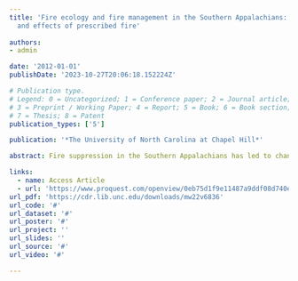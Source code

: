 ```yaml
---
title: 'Fire ecology and fire management in the Southern Appalachians: Rationale for
  and effects of prescribed fire'
  
authors:
- admin

date: '2012-01-01'
publishDate: '2023-10-27T20:06:18.152224Z'

# Publication type.
# Legend: 0 = Uncategorized; 1 = Conference paper; 2 = Journal article;
# 3 = Preprint / Working Paper; 4 = Report; 5 = Book; 6 = Book section;
# 7 = Thesis; 8 = Patent
publication_types: ['5']

publication: '*The University of North Carolina at Chapel Hill*'

abstract: Fire suppression in the Southern Appalachians has led to changes in forests dominated by yellow pine (Pinus subgenus pinus) and oak (Quercus) species. Recently, management agencies have begun to prescribe fire with the aim of restoring pre-suppression conditions. Here, I examine the use of prescribed fire in the Southern Appalachians from two perspectives. First, I review the values and goals that underlie fire management, how they apply in the Southern Appalachians, and what the implications of these are for fire management planning. Second, I use long-term monitoring data to examine how prescribed fire affects forest structure and composition in the Great Smoky Mountains National Park and how these effects vary with environment and fire severity. I find that prescribed fire creates conditions conducive for pine reproduction and is particularly effective at high severity and at lower elevation sites where fire sensitive species are still confined to smaller size classes.

links:
  - name: Access Article
  - url: 'https://www.proquest.com/openview/0eb75d1f9e11487a9ddf08d740eff8e0/1?pq-origsite=gscholar&cbl=18750'
url_pdf: 'https://cdr.lib.unc.edu/downloads/mw22v6836'
url_code: '#'
url_dataset: '#'
url_poster: '#'
url_project: ''
url_slides: ''
url_source: '#'
url_video: '#'

---
```

